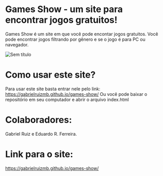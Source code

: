 # Games Show - um site para encontrar jogos gratuitos!

 Games Show é um site em que você pode encontar jogos gratuitos.
  Você pode encontrar jogos filtrando por gênero e se o jogo é para PC ou navegador.
  
  
![Sem título](https://user-images.githubusercontent.com/105463724/172503424-0efd394c-1f9a-44c9-ae25-67c0842b5001.jpg)

 # Como usar este site?
  Para usar este site basta entrar nele pelo link: https://gabrielruizmb.github.io/games-show/
  Ou você pode baixar o repositório em seu computador e abrir o arquivo index.html
  

 # Colaboradores:
  Gabriel Ruiz e Eduardo R. Ferreira.
  
 # Link para o site: 
 https://gabrielruizmb.github.io/games-show/
